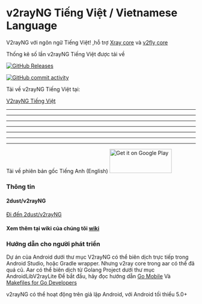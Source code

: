 # v2rayNG Tiếng Việt / Vietnamese Language

V2rayNG với ngôn ngữ Tiếng Việt! ,hỗ trợ [Xray core](https://github.com/XTLS/Xray-core) và [v2fly core](https://github.com/v2fly/v2ray-core)

Thống kê số lần v2rayNG Tiếng Việt được tải về

[![GitHub Releases](https://img.shields.io/github/downloads/cuynu/v2rayvn/latest/total?logo=github)](https://github.com/cuynu/v2rayvn/releases)

[![GitHub commit activity](https://img.shields.io/github/commit-activity/m/cuynu/v2rayvn)](https://github.com/cuynu/v2rayvn/commits/)

Tải về v2rayNG Tiếng Việt tại:

[V2rayNG Tiếng Việt](https://github.com/cuynu/v2rayvn/releases)











____________________________________________________
____________________________________________________
____________________________________________________
____________________________________________________
____________________________________________________
____________________________________________________
____________________________________________________

Tải về phiên bản gốc Tiếng Anh (English)
<a href="https://play.google.com/store/apps/details?id=com.v2ray.ang">
<img alt="Get it on Google Play" src="https://play.google.com/intl/vi_vn/badges/images/generic/vi_badge_web_generic.png" width="165" height="64" />
</a>

### Thông tin

#### 2dust/v2rayNG
[Đi đến 2dust/v2rayNG](https://github.com/2dust/v2rayng)

#### Xem thêm tại wiki của chúng tôi [wiki](https://github.com/cuynu/v2rayvn/wiki)

### Hướng dẫn cho người phát triển 

Dự án của Android dưới thư mục V2rayNG có thể biên dịch trực tiếp trong Android Studio, hoặc Gradle wrapper. Nhưng v2ray core trong aar có thể đã quá cũ.
Aar có thể biên dịch từ Golang Project dưới thư mục AndroidLibV2rayLite Để bắt đầu, hãy đọc hướng dẫn [Go Mobile](https://github.com/golang/go/wiki/Mobile)
Và [Makefiles for Go Developers](https://tutorialedge.net/golang/makefiles-for-go-developers/)

v2rayNG có thể hoạt động trên giả lập Android, với Android tối thiểu 5.0+
